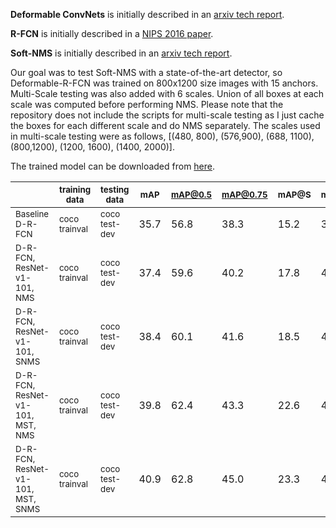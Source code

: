 **Deformable ConvNets** is initially described in an [arxiv tech report](https://arxiv.org/abs/1703.06211).

**R-FCN** is initially described in a [NIPS 2016 paper](https://arxiv.org/abs/1605.06409).

**Soft-NMS** is initially described in an [arxiv tech report](https://arxiv.org/abs/1704.04503).

Our goal was to test Soft-NMS with a state-of-the-art detector, so Deformable-R-FCN was trained on 800x1200 size images with 15 anchors. Multi-Scale testing was also added with 6 scales. Union of all boxes at each scale was computed before performing NMS. Please note that the repository does not include the scripts for multi-scale testing as I just cache the boxes for each different scale and do NMS separately. The scales used in multi-scale testing were as follows, [(480, 800), (576,900), (688, 1100), (800,1200), (1200, 1600), (1400, 2000)]. 

The trained model can be downloaded from [here](https://drive.google.com/file/d/0B6T5quL13CdHZ3ZrRVNjcnFmZk0).

|                                 | <sub>training data</sub> | <sub>testing data</sub>  | <sub>mAP</sub>  | <sub>mAP@0.5</sub> | <sub>mAP@0.75</sub>| <sub>mAP@S</sub> | <sub>mAP@M</sub> | <sub>mAP@L</sub> | <sub>Recall</sub> |
|---------------------------------|---------------|---------------|------|---------|---------|-------|-------|-------|-------|
| <sub>Baseline D-R-FCN</sub> | <sub>coco trainval</sub> | <sub>coco test-dev</sub> | 35.7 | 56.8    | 38.3    | 15.2  | 38.8  | 51.5  |
| <sub>D-R-FCN, ResNet-v1-101, NMS</sub> | <sub>coco trainval</sub> | <sub>coco test-dev</sub> | 37.4 | 59.6    | 40.2    | 17.8  | 40.6  | 51.4  | 48.3  |
| <sub>D-R-FCN, ResNet-v1-101, SNMS</sub> | <sub>coco trainval</sub> | <sub>coco test-dev</sub> | 38.4 | 60.1    | 41.6    | 18.5  | 41.6  | 52.5  | 53.8  |
| <sub>D-R-FCN, ResNet-v1-101, MST, NMS</sub> | <sub>coco trainval</sub> | <sub>coco test-dev</sub> | 39.8 | 62.4    | 43.3    | 22.6  | 42.3  | 52.2  | 52.9  |
| <sub>D-R-FCN, ResNet-v1-101, MST, SNMS</sub> | <sub>coco trainval</sub> | <sub>coco test-dev</sub> | 40.9 | 62.8    | 45.0    | 23.3  | 43.6  | 53.3  | 60.4  |


